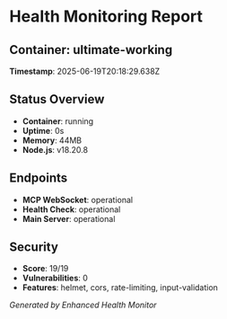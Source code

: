 # Health Monitoring Report
## Container: ultimate-working
**Timestamp**: 2025-06-19T20:18:29.638Z

## Status Overview
- **Container**: running
- **Uptime**: 0s
- **Memory**: 44MB
- **Node.js**: v18.20.8

## Endpoints
- **MCP WebSocket**: operational
- **Health Check**: operational
- **Main Server**: operational

## Security
- **Score**: 19/19
- **Vulnerabilities**: 0
- **Features**: helmet, cors, rate-limiting, input-validation

*Generated by Enhanced Health Monitor*
